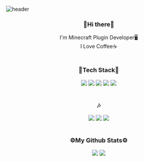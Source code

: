 ![header](https://capsule-render.vercel.app/api?type=waving&color=auto&height=270&section=header&text=Rotang's%20Github&fontSize=60&fontColor=FFFFFF&fontAlignY=40&animation=fadeIn)

<h3 align=center> 
	👋Hi there👋
</h3>

<div align=center>
	I'm Minecraft Plugin Developer🖥️  <br>
	I Love Coffee☕
	<br>
	<br>
</div>	

<h3 align=center> 
	🔨Tech Stack🔧
</h3>
	
<p align=center>
 	<img src="https://img.shields.io/badge/Java-007396?style=flat-square&logo=Java&logoColor=white"/>
	<img src="https://img.shields.io/badge/C-A8B9CC?style=flat-square&logo=C&logoColor=white"/>
	<img src="https://img.shields.io/badge/C++-00599C?style=flat-square&logo=C%2B%2B&logoColor=white"/>
 	<img src="https://img.shields.io/badge/Python-3766AB?style=flat-square&logo=Python&logoColor=white"/>
	<img src="https://img.shields.io/badge/Markdown-000000?style=flat-square&logo=Markdown&logoColor=white"/>
	<br>
	<br>
</p>

<h3 align=center> 
	🎶
</h3>

<p align=center>
 	<img src="https://img.shields.io/badge/Github-181717?style=flat-square&logo=Github&logoColor=white"/>
	<img src="https://img.shields.io/badge/Eclipse-2C2255?style=flat-square&logo=Eclipse&logoColor=white"/>
	<img src="https://img.shields.io/badge/Stack%20Overflow-F58025?style=flat-square&logo=Stack%20Overflow&logoColor=white"/>
	<br>
	<br>
</p>

<h3 align=center>
	 ⚙️My Github Stats⚙️
</h3>

<div align=center>
	<img class="img" src="https://github-readme-stats.vercel.app/api?username=Rotang-hub&show_icons=true&theme=great-gatsby" />
	<img class="img" src="https://github-readme-stats.vercel.app/api/top-langs/?username=Rotang-hub&theme=great-gatsby&layout=compact" />
</div>
